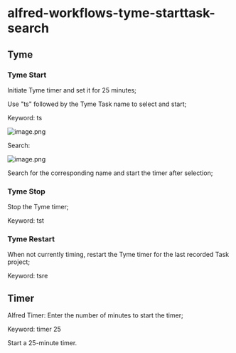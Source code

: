 # alfred-workflows-tyme-starttask-search
## Tyme

### Tyme Start

Initiate Tyme timer and set it for 25 minutes;

Use "ts" followed by the Tyme Task name to select and start;

Keyword: ts

![image.png](https://pazer-markdown.oss-cn-beijing.aliyuncs.com/img20231103103731.png)

Search:

![image.png](https://pazer-markdown.oss-cn-beijing.aliyuncs.com/img20231103103825.png)

Search for the corresponding name and start the timer after selection;

### Tyme Stop

Stop the Tyme timer;

Keyword: tst

### Tyme Restart

When not currently timing, restart the Tyme timer for the last recorded Task project;

Keyword: tsre


## Timer


Alfred Timer: Enter the number of minutes to start the timer;

Keyword: timer 25

Start a 25-minute timer.